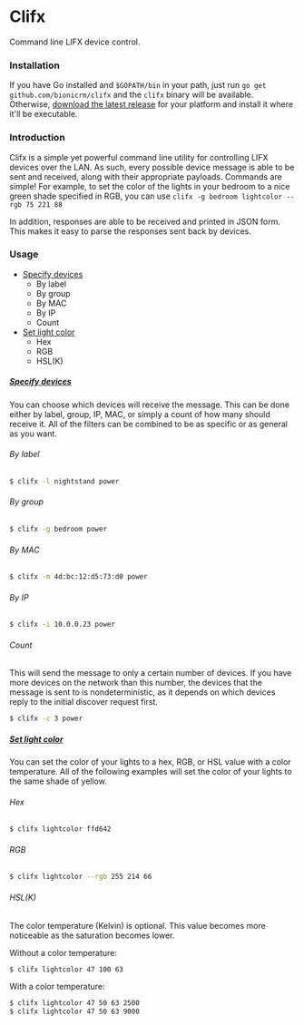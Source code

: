 # Clifx

Command line LIFX device control.

### Installation

If you have Go installed and `$GOPATH/bin` in your path, just run
`go get github.com/bionicrm/clifx` and the `clifx` binary will be available.
Otherwise, [download the latest release](https://github.com/bionicrm/clifx/releases) for your platform and install it where
it'll be executable.

### Introduction

Clifx is a simple yet powerful command line utility for controlling LIFX devices over the LAN. As such, every possible device message is able to be sent and received, along with their appropriate payloads. Commands are simple! For example, to set the color of the lights in your bedroom to a nice green shade specified in RGB, you can use `clifx -g bedroom lightcolor --rgb 75 221 88`

In addition, responses are able to be received and printed in JSON form. This makes it easy to parse the responses sent back by devices.

### Usage

- [Specify devices](#specify-devices)
  - By label
  - By group
  - By MAC
  - By IP
  - Count
- [Set light color](#set-light-color)
  - Hex
  - RGB
  - HSL(K)

##### [Specify devices](#specify-devices)

You can choose which devices will receive the message. This can be done either by label, group, IP, MAC, or simply a count of how many should receive it. All of the filters can be combined to be as specific or as general as you want.

###### By label

```bash
$ clifx -l nightstand power
```

###### By group

```bash
$ clifx -g bedroom power
```

###### By MAC

```bash
$ clifx -m 4d:bc:12:d5:73:d0 power
```

###### By IP

```bash
$ clifx -i 10.0.0.23 power
```

###### Count

This will send the message to only a certain number of devices. If you have more devices on the network than this number, the devices that the message is sent to is nondeterministic, as it depends on which devices reply to the initial discover request first.

```bash
$ clifx -c 3 power
```

##### [Set light color](#set-light-color)

You can set the color of your lights to a hex, RGB, or HSL value with a color temperature. All of the following examples will set the color of your lights to the same shade of yellow.

###### Hex

```bash
$ clifx lightcolor ffd642
```

###### RGB

```bash
$ clifx lightcolor --rgb 255 214 66
```

###### HSL(K)

The color temperature (Kelvin) is optional. This value becomes more noticeable as the saturation becomes lower.

Without a color temperature:
```bash
$ clifx lightcolor 47 100 63
```

With a color temperature:

```bash
$ clifx lightcolor 47 50 63 2500
$ clifx lightcolor 47 50 63 9000
```
